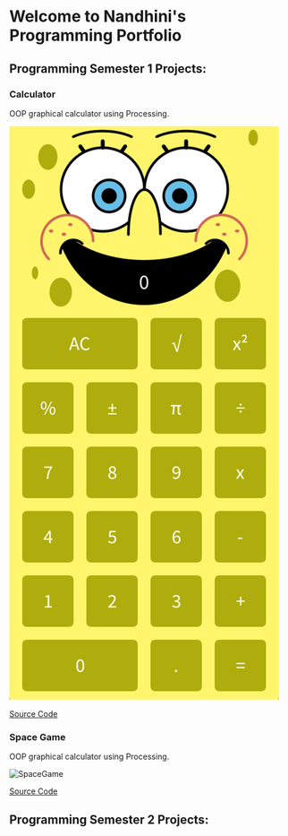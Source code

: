 # Welcome to Nandhini's Programming Portfolio

## Programming Semester 1 Projects:

### Calculator

OOP graphical calculator using Processing.

![Calculator](https://github.com/Nandhini-Ramanathan/ProgrammingPortfolio/blob/gh-pages/Images/calc.png?raw=true) 

[Source Code](https://github.com/Nandhini-Ramanathan/ProgrammingPortfolio/tree/gh-pages/src/calc)

### Space Game

OOP graphical calculator using Processing.

![SpaceGame]([https://github.com/Nandhini-Ramanathan/ProgrammingPortfolio/blob/gh-pages/Images/calc.png?raw=true](https://github.com/Nandhini-Ramanathan/ProgrammingPortfolio/blob/gh-pages/Images/space.png?raw=true)) 

[Source Code]([https://github.com/Nandhini-Ramanathan/ProgrammingPortfolio/tree/gh-pages/src/calc](https://github.com/Nandhini-Ramanathan/ProgrammingPortfolio/tree/gh-pages/src/spacegame))

## Programming Semester 2 Projects:
